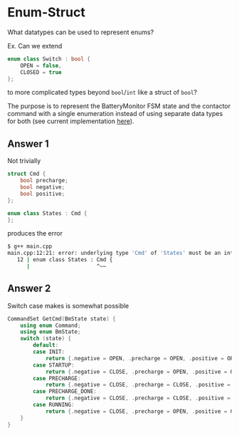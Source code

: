 # Enum-Struct

What datatypes can be used to represent enums?

Ex. Can we extend

```c++
enum class Switch : bool {
    OPEN = false,
    CLOSED = true
};
```

to more complicated types beyond `bool`/`int` like a struct of `bool`?

The purpose is to represent the BatteryMonitor FSM state and the contactor command with a single enumeration instead of using separate data types for both (see current implementation [here](https://github.com/macformula/racecar/pull/380/files#diff-1166d63edacf576dfd70567d4e2f3693ad64ddc6209a89c4c53e56647db19ef6R46)).

## Answer 1

Not trivially

```c++
struct Cmd {
    bool precharge;
    bool negative;
    bool positive;
};

enum class States : Cmd {
};
```

produces the error

```bash
$ g++ main.cpp 
main.cpp:12:21: error: underlying type 'Cmd' of 'States' must be an integral type
   12 | enum class States : Cmd {
      |                     ^~~
```

## Answer 2

Switch case makes is somewhat possible

```c++
CommandSet GetCmd(BmState state) {
    using enum Command;
    using enum BmState;
    switch (state) {
        default:
        case INIT:
            return {.negative = OPEN, .precharge = OPEN, .positive = OPEN};
        case STARTUP:
            return {.negative = CLOSE, .precharge = OPEN, .positive = OPEN};
        case PRECHARGE:
            return {.negative = CLOSE, .precharge = CLOSE, .positive = OPEN};
        case PRECHARGE_DONE:
            return {.negative = CLOSE, .precharge = CLOSE, .positive = CLOSE};
        case RUNNING:
            return {.negative = CLOSE, .precharge = OPEN, .positive = CLOSE};
    }
}
```
